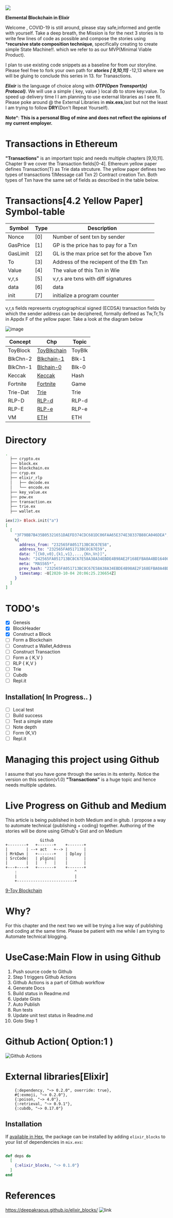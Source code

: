 ![](https://github.com/deepakraous/elixir_blocks/blob/master/assets/image/key.png?raw-true)

**Elemental Blockchain in Elixir**

Welcome , COVID-19 is still around, please stay safe,informed and gentle with yourself. Take a deep breath, the Mission is for the next 3 stories is to write few lines of code as possible and compose the stories using ***recursive state composition technique**, specifically creating to create simple State Machine!!. which we refer to as our MVP(Minimal Viable Product).
 
I plan to use existing code snippets as a baseline for from our storyline. Please feel free to fork your own path for 
***stories [ 9,10,11]*** -12,13 where we will be gluing to conclude this series in 13. for Tranasctions. 

***Elixir*** is the language of choice along with ***OTP(Open Transport(e) Protocol)***. We will use a simple { key, value } local db to store key:value. To speed up delivery time I  I am planning to use external libraries as I see fit. Please poke around @ the External Libraries in **mix.exs**,last but not the least I am trying to follow **DRY**(Don't Repeat Yourself).  

**Note***: **This is a personal Blog of mine and does not reflect the opinions of my current employer.**

# Transactions in Ethereum 

  **"Transactions"** is an important topic  and needs multiple chapters [9,10,11]. Chapter 9 we cover the Transaction fields[0-4]. Ethereum yellow paper defines Transaction(T) as Trie data strcuture.
  The yellow paper defines two types of transactions 1)Message call Txn 2) Contract creation Txn. Both types of Txn have the same set of fields as described in the table below.

  # Transactions[4.2 Yellow Paper] Symbol-table
  |Symbol  |Type| Description                                |
  |--------|----|--------------------------------------------|
  |Nonce   |[0] | Number of sent txn by sender               |
  |GasPrice|[1] | GP is the price has to pay for a Txn       |
  |GasLimit|[2] | GL is the max price set for the above Txn  |
  |To      |[3] | Address of the reciepent of the Eth Txn    |
  |Value   |[4] | The value of this Txn in Wie               |
  |v,r,s   |[5] | v,r,s are txns with diff signatures        |
  |data    |[6] | data                                       |
  |init    |[7] | initialize a program counter               |
 
v,r,s fields represents cryptographical signed (ECDSA) transaction fields by which the sender address can be deciphered, formally defined as Tw,Tr,Ts in Appdx F of the yellow paper.
Take a look at the diagram below 

![image](https://github.com/deepakraous/elixir_blocks/blob/master/assets/image/txn.png?raw-true)


  |Concept |Chp| Topic |
  |--------|---|-------|
  |ToyBlock|[ToyBlkchain](https://medium.com/@derao512/ethereum-under-the-hood-part-9-transactions-3ead47725a8f)| ToyBlk|
  |BlkChn-2|[Blkchain-1](https://medium.com/@derao512/ethereum-under-the-hood-part-8-blocks-2-8941d88014c0)  | Blk-1 |
  |BlkChn-1|[Blchain-0](https://medium.com/@derao512/ethereum-under-the-hood-part-7-blocks-7f223510ba10)| Blk-0 |
  |Keccak  |[Keccak](https://medium.com/@derao512/ethereum-under-the-hood-part-6-hashing-31077c7659ca)| Hash  |
  |Fortnite|[Fortnite](https://medium.com/coinmonks/ethereum-under-the-hood-part-5-fortniting-ethereum-eaf314c970c8)| Game  |
  |Trie-Dat|[Trie](https://medium.com/coinmonks/ethereum-under-the-hood-part-4-the-trie-a3f71f8dbef8)| Trie  |
  |RLP-D   |[RLP-d](https://medium.com/coinmonks/ethereum-under-the-hood-part-3-rlp-decoding-c0c07f5c0714)| RLP-d |
  |RLP-E   |[RLP-e](https://medium.com/coinmonks/ethereum-under-the-hood-part-ii-i-933411deebe1)| RLP-e |
  |VM      |[ETH](https://medium.com/coinmonks/ethereum-under-the-hood-part-i-ver-0-1-4f2fb24b3d68)| ETH   |
  
  
  
 # Directory 
  ```bash
  .
    ├── crypto.ex
    ├── block.ex
    ├── blockchain.ex
    ├── cryp.ex
    ├── elixir_rlp
    │   ├── decode.ex
    │   └── encode.ex
    ├── key_value.ex
    ├── pow.ex
    ├── transaction.ex
    ├── trie.ex
    ├── wallet.ex

  ``` 


```elixir
iex(2)> Block.init("a")
[
  [
    "3F79BB7B435B05321651DAEFD374CDC681DC06FAA65E374E38337B88CA046DEA",
    %{
      address_from: "232565FA051713BC8C67E58",
      address_to: "232565FA051713BC8C67E59",
      data: "[{k0,v0},{k1,v1},...,{Kn,Vn}]",
      hash: "242565FA051713BC8C67E58A38A34EBDE4B98AE2F168EFBA0A4BD16400E00CF",
      meta: "MASS65*",
      prev_hash: "232565FA051713BC8C67E58A38A34EBDE4B98AE2F168EFBA0A4BD16400E00CF3",
      timestamp: ~U[2020-10-04 20:06:25.236654Z]
    }
  ]
]

```

# TODO's
- [x] Genesis
- [x] BlockHeader
- [x] Construct a Block
- [ ] Form a Blockchain
- [ ] Construct a Wallet,Address
- [ ] Construct Transaction 
- [ ] Form a { K,V }
- [ ] RLP { K,V }
- [ ] Trie
- [ ] Cubdb
- [ ] Repl.it

## Installation( In Progress.. )

- [ ] Local test
- [ ] Build success
- [ ] Test a simple state
- [ ] Note depth
- [ ] Form {K,V}
- [ ] Repl.it

# Managing this project using Github
 I assume that you have gone through the series in its enterity. Notice the version on this section(v1.0) **"Transactions"** is a huge topic and hence needs multiple updates. 
  
# Live Progress on Github and Medium

  This article is being published in both Medium and in gitub. I propose a way to automate technical {publishing + coding} together. Authoring of the stories will be done using Github's Gist and on Medium

                   Github
    +--------+   +-------+    +-------+
    |        | --+ act   +--> |       |
    | MrkDwn |   +-------+    | Dploy |
    | SrcCode|   | plgins|    |       |
    |        |   |   !   |    |       |
    +---+----+   +-------+    +-------+
        :                         ^
        |                         |
        +-------------------------+

 [9-Toy Blockchain](https://medium.com/@derao512/ethereum-under-the-hood-part-9-transactions-3ead47725a8f)

  # Why?

  For this chapter and the next two we will be trying a live way of publishing and coding at the same time. Please be patient with me while I am trying to Automate technical blogging.

# UseCase:Main Flow in using Github
  1. Push source code to Github
  2. Step 1 triggers Github Actions
  3. Github Actions is a part of Github workflow
  4. Generate Docs 
  5. Build status in Readme.md
  6. Update Gists
  7. Auto Publish
  8. Run tests
  9. Update unit test status in Readme.md
  10. Goto Step 1

  
  # Github Action( Option:1 )
  ![Github Actions](https://github.githubassets.com/images/modules/site/features/actions-workflow.svg)

  # External libraries[Elixir]
  ```
      {:dependency, "~> 0.2.0", override: true},    
      #{:exmoji, "~> 0.2.0"},
      {:poison, "~> 4.0"},
      {:retrieval, "~> 0.9.1"},
      {:cubdb, "~> 0.17.0"}

  ```

 
  ## Installation
  If [available in Hex](https://hex.pm/docs/publish), the package can be installed
  by adding `elixir_blocks` to your list of dependencies in `mix.exs`:

  ```elixir
  
  def deps do
    [
      {:elixir_blocks, "~> 0.1.0"}
    ]
  end
  
  ```

# References
https://deepakraous.github.io/elixir_blocks/
![link](https://github.com/aitoroses/elixir-kv)
